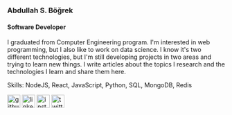### Abdullah S. Böğrek
#### Software Developer

I graduated from Computer Engineering program. I'm interested in web programming, but I also like to work on data science. I know it's two different technologies, but I'm still developing projects in two areas and trying to learn new things. I write articles about the topics I research and the technologies I learn and share them here.

Skills: NodeJS, React, JavaScript, Python, SQL, MongoDB, Redis



[<img src='https://cdn.jsdelivr.net/npm/simple-icons@3.0.1/icons/github.svg' alt='github' height='30'>](https://github.com/AbdullahBogrek)  [<img src='https://cdn.jsdelivr.net/npm/simple-icons@3.0.1/icons/linkedin.svg' alt='linkedin' height='30'>](https://tr.linkedin.com/in/abdullah-s-bogrek/)  [<img src='https://cdn.jsdelivr.net/npm/simple-icons@3.0.1/icons/instagram.svg' alt='instagram' height='30'>](https://www.instagram.com/asbogrek)  [<img src='https://cdn.jsdelivr.net/npm/simple-icons@3.0.1/icons/twitter.svg' alt='twitter' height='30'>](https://twitter.com/Asbogrek)  

